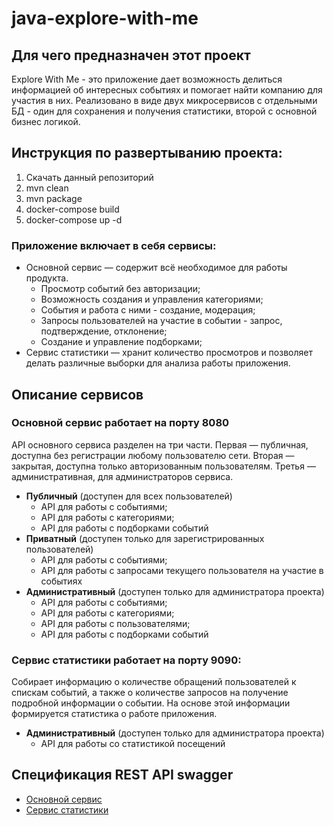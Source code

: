 # java-explore-with-me

## Для чего предназначен этот проект
Explore With Me - это приложение дает возможность делиться информацией об интересных событиях и помогает найти компанию для участия в них. Реализовано в виде двух микросервисов с отдельными БД - один для сохранения и получения статистики, второй с основной бизнес логикой.

## Инструкция по развертыванию проекта:
1. Скачать данный репозиторий
2. mvn clean
3. mvn package
4. docker-compose build
5. docker-compose up -d

### Приложение включает в себя сервисы:
- Основной сервис — содержит всё необходимое для работы продукта.
    - Просмотр событий без авторизации;
    - Возможность создания и управления категориями;
    - События и работа с ними - создание, модерация;
    - Запросы пользователей на участие в событии - запрос, подтверждение, отклонение;
    - Создание и управление подборками;
- Сервис статистики — хранит количество просмотров и позволяет делать различные выборки для анализа работы приложения.

## Описание сервисов
### Основной сервис работает на порту 8080
API основного сервиса разделен на три части. Первая — публичная, доступна без регистрации любому пользователю сети. Вторая — закрытая, доступна только авторизованным пользователям. Третья — административная, для администраторов сервиса.

- **Публичный** (доступен для всех пользователей)
    - API для работы с событиями;
    - API для работы с категориями;
    - API для работы с подборками событий
- **Приватный** (доступен только для зарегистрированных пользователей)
    - API для работы с событиями;
    - API для работы с запросами текущего пользователя на участие в событиях
- **Административный** (доступен только для администратора проекта)
    - API для работы с событиями;
    - API для работы с категориями;
    - API для работы с пользователями;
    - API для работы с подборками событий
### Сервис статистики работает на порту 9090:
Собирает информацию о количестве обращений пользователей к спискам событий, а также о количестве запросов на получение подробной информации о событии. На основе этой информации формируется статистика о работе приложения.
- **Административный** (доступен только для администратора проекта)
    - API для работы со статистикой посещений
## Спецификация REST API swagger
- [Основной сервис](https://github.com/OmatthewY/java-explore-with-me/blob/main/ewm-main-service-spec.json)
- [Сервис статистики](https://github.com/OmatthewY/java-explore-with-me/blob/main/ewm-stats-service-spec.json)
